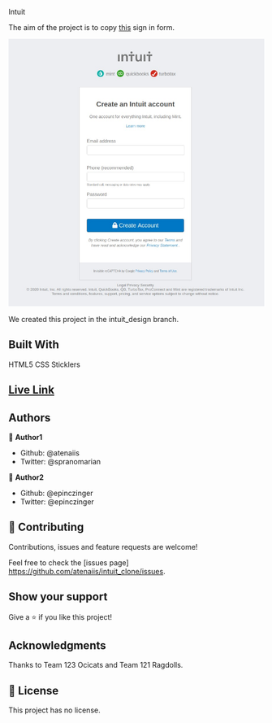 Intuit

The aim of the project is to copy [this](https://accounts.intuit.com/signup.html?offering_id=Intuit.ifs.mint&namespace_id=50000026&redirect_url=https%3A%2F%2Fmint.intuit.com%2Foverview.event%3Futm_medium%3Ddirect%26cta%3Dhero_sign_up_free_ProspectWeb%26ivid%3D97b97818-aa3d-4a83-bf6c-63cc957cf016%26adobe_mc%3DMCORGID%253D969430F0543F253D0A4C98C6%252540AdobeOrg%257CTS%253D1588629675%26ivid%3D97b97818-aa3d-4a83-bf6c-63cc957cf016#) sign in form.

![screenshot](https://github.com/atenaiis/intuit_clone/blob/intuit_design/intuit_screen.jpeg)

We created this project in the intuit_design branch.

## Built With

HTML5
CSS
Sticklers

## [Live Link](https://raw.githack.com/atenaiis/intuit_clone/intuit_design/intuit.html)

## Authors

👤 **Author1**

- Github: @atenaiis
- Twitter: @spranomarian

👤 **Author2**

- Github: @epinczinger
- Twitter: @epinczinger

## 🤝 Contributing

Contributions, issues and feature requests are welcome!

Feel free to check the [issues page] https://github.com/atenaiis/intuit_clone/issues.

## Show your support

Give a ⭐️ if you like this project!

## Acknowledgments

Thanks to Team 123 Ocicats and Team 121 Ragdolls.

## 📝 License

This project has no license.
